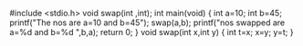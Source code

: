 #include <stdio.h>
void swap(int ,int);
int main(void)
{
    int a=10;
    int b=45;
    printf("The nos are a=10 and b=45");
    swap(a,b);
    printf("nos swapped are a=%d and b=%d ",b,a);
   return 0;
}
void swap(int x,int y)
{
    int t=x;
    x=y;
    y=t;
}
